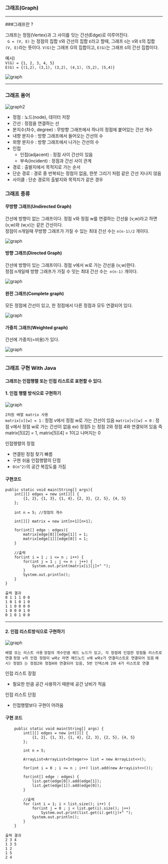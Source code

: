 ### 그래프(Graph)

-----

###그래프란 ?

그래프는 정점(Vertex)과 그 사이를 잇는 간선(Edge)로 이루어진다.  
` G = (V, E)` 는 정점의 집합 `V`와 간선의 집합 `E`라고 할때, 그래프 `G`는 `V`와 `E`의 집합 `(V, E)`라는 뜻이다.
`V(G)`는 그래프 G의 집합이고, `E(G)`는 그래프 `G`의 간선 집합이다. 

예시)  
`V(G) = {1, 2, 3, 4, 5}`  
`E(G) = {(1,2), (3,1), (3,2), (4,1), (5,2), (5,4)}`

![graph ](graph.png)

----



### 그래프 용어

![graph2](graph2.png)

- 정점 : 노드(node), 데이터 저장
- 간선 : 정점을 연결하는 선
- 분지수(차수, degree) : 무방향 그래프에서 하나의 정점에 붙어있는 간선 개수
- 내향 분지수 : 방향 그래프에서 들어오는 간선의 수
- 외향 분지수 : 방향 그래프에서 나가는 간선의 수
- 인접
  - 인접(adjacent) : 정점 사이 간선이 있음
  - 부속(incident) : 정점과 간선 사이 관계
- 경로 : 출발지에서 목적지로 가는 순서
- 단순 경로 : 경로 중 반복되는 정점이 없음, 한붓 그리기 처럼 같은 간선 지나지 않음
- 사이클 : 단순 경로의 출발지와 목적지가 같은 경우

### 그래프 종류

#### 무방향 그래프(Undirected Graph)

간선에 방향이 없는 그래프이다. 정점 v와 정점 w를 연결하는 간선을 (v,w)라고 하면 (v,w)와 (w,v)는 같은 간선이다.  
정점이 n개일때 무방향 그래프가 가질 수 있는 최대 간선 수는 `n(n-1)/2` 개이다.

![graph ](graph.png)

#### 방향 그래프(Directed Graph)

간선에 방향이 있는 그래프이다. 정점 v에서 w로 가는 간선을 (v,w)한다.  
정점 n개일때 방향 그래프가 가질 수 잇는 최대 간선 수는` n(n-1)` 개이다.

![graph ](graph3.png)

#### 완전 그래프(Complete graph)
모든 정점에 간선이 있고, 한 정점에서 다른 정점과 모두 연결되어 있다.

![graph ](graph4.png)

#### 가중치 그래프(Weighted graph)
간선에 가중치(=비용)가 있다.

![graph ](graph5.png)

----

### 그래프 구현 With Java

#### 그래프는 인접행렬 또는 인접 리스트로 표현할 수 있다.

#### 1. 인접 행렬 방식으로 구현하기

![graph ](graph6.png)

`2차원 배열 matrix 사용`  
`matrix[v][w] = 1` : 정점 v에서 정점 w로 가는 간선이 있음
`matrix[v][w] = 0` : 정점 v에서 정점 w로 가는 간선이 없음
ex) 정점5 는 정점 2와 정점 4와 연결되어 있음 즉 matrix[5][2] = 1, matrix[5][4] = 1이고 나머지는 0

인접행렬의 장점
- 연결된 정점 찾기 빠름
- 구현 쉬움
인접행렬의 단점
- `O(n^2)`의 공간 복잡도를 가짐

#### 구현코드
```
public static void main(String[] args){
    int[][] edges = new int[][] {
        {1, 2}, {1, 3}, {1, 4}, {2, 3}, {2, 5}, {4, 5}
    };
    
    int n = 5; //정점의 개수
    
    int[][] matrix = new int[n+1][n+1];
    
    for(int[] edge : edges){
        matrix[edge[0]][edge[1]] = 1;
        matrix[edge[1]][edge[0]] = 1;
    }
    
    //출력
    for(int i = 1 ; i <= n ; i++) {
		for(int j = 1 ; j <= n ; j++) {
			System.out.print(matrix[i][j]+" ");
		}
	    System.out.println();
	}
}
```
```
출력 결과
0 1 1 1 0 0 
1 0 1 0 1 0 
1 1 0 0 0 0 
1 0 0 0 1 0 
0 1 0 1 0 0 
```
-----

#### 2. 인접 리스트방식으로 구현하기

![graph ](graph7.png)

`배열 또는 리스트 사용`
`정점의 개수만큼 헤드 노드가 있고, 각 정점에 인접한 정점들 리스트로 연결`
`정점 v의 인접 정점이 w와z 라면 헤드노드 v에 w와z가 연결리스트로 연결되어 있음`
`예시) 정점5 는 정점2와 정점4와 연결되어 있음, 5번 인덱스에 2와 4가 리스트로 연결`

인접 리스트 장점
- 필요한 만큼 공간 사용하기 때문에 공간 낭비가 적음  

인접 리스트 단점
- 인접행렬보다 구현이 어려움


#### 구현 코드 

```
	public static void main(String[] args) {
		int[][] edges = new int[][] {
			{1, 2}, {1, 3}, {1, 4}, {2, 3}, {2, 5}, {4, 5}
		};
		
		int n = 5;
		
		ArrayList<ArrayList<Integer>> list = new ArrayList<>();
		
		for(int i = 0 ; i <= n ; i++) list.add(new ArrayList<>());
		
		for(int[] edge : edges) {
			list.get(edge[0]).add(edge[1]);
			list.get(edge[1]).add(edge[0]);
		}
		
        //출력
		for (int i = 1; i < list.size(); i++) {
			for(int j = 0 ; j < list.get(i).size(); j++) 
				System.out.print(list.get(i).get(j)+" ");
			System.out.println();
		}
	}
```
```
출력 결과
2 3 4 
1 3 5 
1 2 
1 5 
2 4 
```

